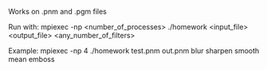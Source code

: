 Works on .pnm and .pgm files

Run with: mpiexec -np <number_of_processes> ./homework <input_file> <output_file> <any_number_of_filters> 

Example: mpiexec -np 4 ./homework test.pnm out.pnm blur sharpen smooth mean emboss 
